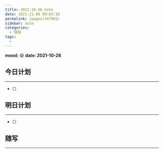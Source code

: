 ```yaml
---
title: 2021-10-26_note
date: 2021-11-09 09:03:18
permalink: /pages/347062/
sidebar: auto
categories:
  - 随笔
tags:
  - 
---
```

**mood:** :smile:  									**date: 2021-10-26**  
## 今日计划  
------
- [ ]  
## 明日计划  
------
- [ ]  
## 随写 
------
